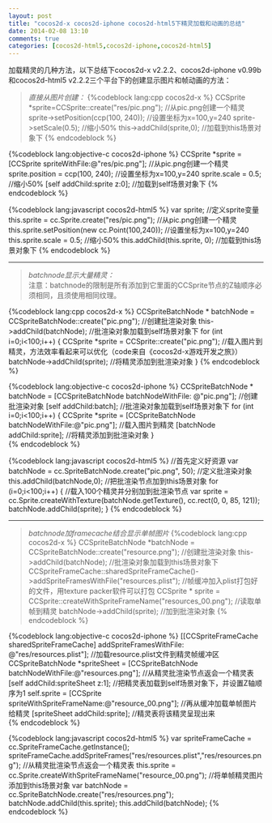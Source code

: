 ```yaml
---
layout: post
title: "cocos2d-x cocos2d-iphone cocos2d-html5下精灵加载和动画的总结"
date: 2014-02-08 13:10
comments: true
categories: [cocos2d-html5,cocos2d-iphone,cocos2d-html5]
---
```



加载精灵的几种方法，以下总结下cocos2d-x v2.2.2、cocos2d-iphone v0.99b和cocos2d-html5 v2.2.2三个平台下的创建显示图片和帧动画的方法：

<!-- more -->

> <i>直接从图片创建：</i>
{%codeblock lang:cpp cocos2d-x %}
CCSprite *sprite=CCSprite::create("res/pic.png"); //从pic.png创建一个精灵
sprite->setPosition(ccp(100, 240)); //设置坐标为x=100,y=240
sprite->setScale(0.5); //缩小50%
this->addChild(sprite,0); //加载到this场景对象下
{% endcodeblock %}

{%codeblock lang:objective-c cocos2d-iphone %}
CCSprite *sprite = [CCSprite spriteWithFile:@"res/pic.png"]; //从pic.png创建一个精灵
sprite.position = ccp(100, 240); //设置坐标为x=100,y=240
sprite.scale = 0.5; //缩小50%
[self addChild:sprite z:0]; //加载到self场景对象下
{% endcodeblock %}

{%codeblock lang:javascript cocos2d-html5 %}
var sprite; //定义sprite变量
this.sprite = cc.Sprite.create("res/pic.png"); //从pic.png创建一个精灵
this.sprite.setPosition(new cc.Point(100,240)); //设置坐标为x=100,y=240
this.sprite.scale = 0.5; //缩小50%
this.addChild(this.sprite, 0); //加载到this场景对象下
{% endcodeblock %}

-------------------------

> <i>batchnode显示大量精灵：</i>
> <br />注意：batchnode的限制是所有添加到它里面的CCSprite节点的Z轴顺序必须相同，且须使用相同纹理。

{%codeblock lang:cpp cocos2d-x %}
CCSpriteBatchNode * batchNode = CCSpriteBatchNode::create("pic.png"); //创建批渲染对象
this->addChild(batchNode); //批渲染对象加载到self场景对象下
for (int i=0;i<100;i++) {
    CCSprite *sprite = CCSprite::create("pic.png"); //载入图片到精灵，方法效率看起来可以优化（code来自《cocos2d-x游戏开发之旅》）
	batchNode->addChild(sprite); //将精灵添加到批渲染对象
}
{% endcodeblock %}

{%codeblock lang:objective-c cocos2d-iphone %}
CCSpriteBatchNode * batchNode = [CCSpriteBatchNode batchNodeWithFile:
    @"pic.png"]; //创建批渲染对象
[self addChild:batch]; //批渲染对象加载到self场景对象下
for (int i=0;i<100;i++) {
    CCSprite *sprite = [CCSpriteBatchNode batchNodeWithFile:@"pic.png"]; //载入图片到精灵
	[batchNode addChild:sprite]; //将精灵添加到批渲染对象
}	
{% endcodeblock %}

{%codeblock lang:javascript cocos2d-html5 %}
//首先定义好资源
var batchNode = cc.SpriteBatchNode.create("pic.png", 50); //定义批渲染对象
this.addChild(batchNode,0); //把批渲染节点加到this场景对象
for (i=0;i<100;i++) { //载入100个精灵并分别加到批渲染节点
    var sprite = cc.Sprite.createWithTexture(batchNode.getTexture(), cc.rect(0, 0, 85, 121));
    batchNode.addChild(sprite);
}
{% endcodeblock %}


-------------------------

> <i>batchnode加framecache结合显示单帧图片</i>
{%codeblock lang:cpp cocos2d-x %}
CCSpriteBatchNode *batchNode = CCSpriteBatchNode::create("resource.png"); //创建批渲染对象
this->addChild(batchNode); //批渲染对象加载到this场景对象下
CCSpriteFrameCache::sharedSpriteFrameCache()->addSpriteFramesWithFile("resources.plist"); //帧缓冲加入plist打包好的文件，用texture packer软件可以打包
CCSprite * sprite = CCSprite::createWithSpriteFrameName("resources_00.png"); //读取单帧到精灵
batchNode->addChild(sprite); //加到批渲染对象
{% endcodeblock %}

{%codeblock lang:objective-c cocos2d-iphone %}
[[CCSpriteFrameCache sharedSpriteFrameCache] addSpriteFramesWithFile:
     @"res/resources.plist"]; //加载resource.plist文件到精灵帧缓冲区
CCSpriteBatchNode *spriteSheet = [CCSpriteBatchNode batchNodeWithFile:@"resources.png"]; //从精灵批渲染节点返会一个精灵表
[self addChild:spriteSheet z:1]; //把精灵表加载到self场景对象下，并设置Z轴顺序为1
self.sprite = [CCSprite spriteWithSpriteFrameName:@"resource_00.png"]; //再从缓冲加载单帧图片给精灵
[spriteSheet addChild:sprite]; //精灵表将该精灵呈现出来	
{% endcodeblock %}

{%codeblock lang:javascript cocos2d-html5 %}
var spriteFrameCache = cc.SpriteFrameCache.getInstance();
spriteFrameCache.addSpriteFrames("res/resources.plist","res/resources.png"); //从精灵批渲染节点返会一个精灵表
this.sprite = cc.Sprite.createWithSpriteFrameName("resource_00.png"); //将单帧精灵图片添加到this场景对象
var batchNode = cc.SpriteBatchNode.create("res/resources.png");
batchNode.addChild(this.sprite);
this.addChild(batchNode);
{% endcodeblock %}




